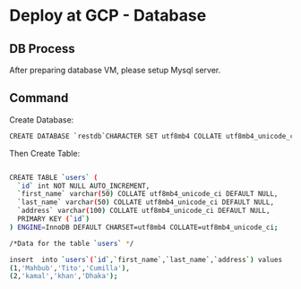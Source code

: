 # Deploy at GCP - Database 

## DB Process

After preparing database VM, please setup Mysql server. 

## Command

Create Database:

```bash
CREATE DATABASE `restdb`CHARACTER SET utf8mb4 COLLATE utf8mb4_unicode_ci; 
```

Then Create Table:
```bash

CREATE TABLE `users` (
  `id` int NOT NULL AUTO_INCREMENT,
  `first_name` varchar(50) COLLATE utf8mb4_unicode_ci DEFAULT NULL,
  `last_name` varchar(50) COLLATE utf8mb4_unicode_ci DEFAULT NULL,
  `address` varchar(100) COLLATE utf8mb4_unicode_ci DEFAULT NULL,
  PRIMARY KEY (`id`)
) ENGINE=InnoDB DEFAULT CHARSET=utf8mb4 COLLATE=utf8mb4_unicode_ci;

/*Data for the table `users` */

insert  into `users`(`id`,`first_name`,`last_name`,`address`) values 
(1,'Mahbub','Tito','Cumilla'),
(2,'kamal','khan','Dhaka');

```
